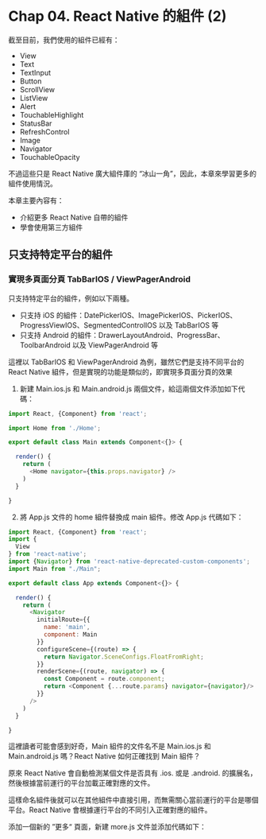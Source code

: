 # Chap 04. React Native 的組件 (2)

截至目前，我們使用的組件已經有：

- View
- Text
- TextInput
- Button
- ScrollView
- ListView
- Alert
- TouchableHighlight
- StatusBar
- RefreshControl
- Image
- Navigator
- TouchableOpacity

不過這些只是 React Native 廣大組件庫的 “冰山一角”，因此，本章來學習更多的組件使用情況。

本章主要內容有：

- 介紹更多 React Native 自帶的組件
- 學會使用第三方組件

## 只支持特定平台的組件

### 實現多頁面分頁 TabBarIOS / ViewPagerAndroid

只支持特定平台的組件，例如以下兩種。

- 只支持 iOS 的組件：DatePickerIOS、ImagePickerIOS、PickerIOS、ProgressViewIOS、SegmentedControlIOS 以及 TabBarIOS 等
- 只支持 Android 的組件：DrawerLayoutAndroid、ProgressBar、ToolbarAndroid 以及 ViewPagerAndroid 等

這裡以 TabBarIOS 和  ViewPagerAndroid 為例，雖然它們是支持不同平台的 React Native 組件，但是實現的功能是類似的，即實現多頁面分頁的效果

1. 新建 Main.ios.js 和 Main.android.js 兩個文件，給這兩個文件添加如下代碼：

```javascript
import React, {Component} from 'react';

import Home from './Home';

export default class Main extends Component<{}> {

  render() {
    return (
      <Home navigator={this.props.navigator} />
    )
  }

}
```

2. 將 App.js 文件的 home 組件替換成 main 組件。修改 App.js 代碼如下：

```javascript
import React, {Component} from 'react';
import {
  View
} from 'react-native';
import {Navigator} from 'react-native-deprecated-custom-components';
import Main from "./Main";

export default class App extends Component<{}> {

  render() {
    return (
      <Navigator
        initialRoute={{
          name: 'main',
          component: Main
        }}
        configureScene={(route) => {
          return Navigator.SceneConfigs.FloatFromRight;
        }}
        renderScene={(route, navigator) => {
          const Component = route.component;
          return <Component {...route.params} navigator={navigator}/>
        }}
      />
    )
  }

}
```

這裡讀者可能會感到好奇，Main 組件的文件名不是 Main.ios.js 和 Main.android.js 嗎？React Native 如何正確找到 Main 組件？

原來 React Native 會自動檢測某個文件是否具有 .ios. 或是 .android. 的擴展名，然後根據當前運行的平台加載正確對應的文件。

這樣命名組件後就可以在其他組件中直接引用，而無需關心當前運行的平台是哪個平台。React
Native 會根據運行平台的不同引入正確對應的組件。

添加一個新的 ”更多“ 頁面，新建 more.js 文件並添加代碼如下：

